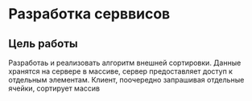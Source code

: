 # Разработка серввисов
## Цель работы
Разработаь и реализовать алгоритм внешней сортировки. Данные хранятся на сервере в массиве, сервер предоставляет доступ к отдельным элементам. Клиент, поочередно запрашивая отдельные ячейки, сортирует массив
